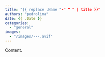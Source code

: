 ```yaml
---
title: "{{ replace .Name "-" " " | title }}"
authors: "pedrolima"
date: {{ .Date }}
categories:
  - "general"
images:
  - "/images/---.avif"
---
```


Content.
